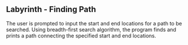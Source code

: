 ## Labyrinth - Finding Path
The user is prompted to input the start and end locations for a path to be searched. Using breadth-first search algorithm, the program finds and prints a path connecting the specified start and end locations.
